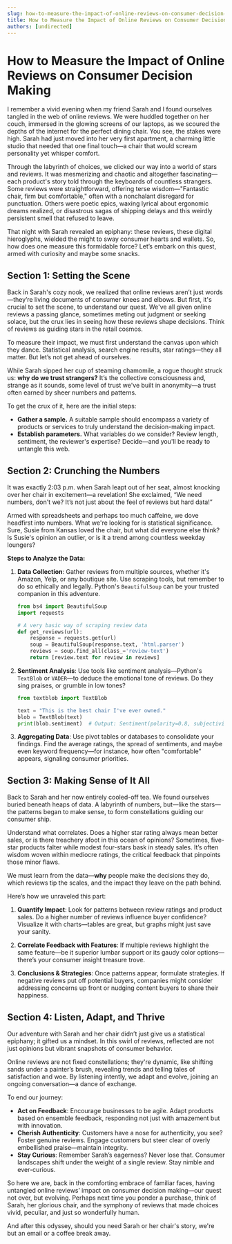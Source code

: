 ```yaml
---
slug: how-to-measure-the-impact-of-online-reviews-on-consumer-decision-making
title: How to Measure the Impact of Online Reviews on Consumer Decision Making
authors: [undirected]
---
```



# How to Measure the Impact of Online Reviews on Consumer Decision Making

I remember a vivid evening when my friend Sarah and I found ourselves tangled in the web of online reviews. We were huddled together on her couch, immersed in the glowing screens of our laptops, as we scoured the depths of the internet for the perfect dining chair. You see, the stakes were high. Sarah had just moved into her very first apartment, a charming little studio that needed that one final touch—a chair that would scream personality yet whisper comfort.

Through the labyrinth of choices, we clicked our way into a world of stars and reviews. It was mesmerizing and chaotic and altogether fascinating—each product's story told through the keyboards of countless strangers. Some reviews were straightforward, offering terse wisdom—"Fantastic chair, firm but comfortable," often with a nonchalant disregard for punctuation. Others were poetic epics, waxing lyrical about ergonomic dreams realized, or disastrous sagas of shipping delays and this weirdly persistent smell that refused to leave.

That night with Sarah revealed an epiphany: these reviews, these digital hieroglyphs, wielded the might to sway consumer hearts and wallets. So, how does one measure this formidable force? Let’s embark on this quest, armed with curiosity and maybe some snacks.

## Section 1: Setting the Scene

Back in Sarah's cozy nook, we realized that online reviews aren’t just words—they’re living documents of consumer knees and elbows. But first, it's crucial to set the scene, to understand our quest. We've all given online reviews a passing glance, sometimes meting out judgment or seeking solace, but the crux lies in seeing how these reviews shape decisions. Think of reviews as guiding stars in the retail cosmos.

To measure their impact, we must first understand the canvas upon which they dance. Statistical analysis, search engine results, star ratings—they all matter. But let’s not get ahead of ourselves.

While Sarah sipped her cup of steaming chamomile, a rogue thought struck us: **why do we trust strangers?** It’s the collective consciousness and, strange as it sounds, some level of trust we've built in anonymity—a trust often earned by sheer numbers and patterns.

To get the crux of it, here are the initial steps: 
- **Gather a sample.** A suitable sample should encompass a variety of products or services to truly understand the decision-making impact. 
- **Establish parameters.** What variables do we consider? Review length, sentiment, the reviewer's expertise? Decide—and you'll be ready to untangle this web.

## Section 2: Crunching the Numbers

It was exactly 2:03 p.m. when Sarah leapt out of her seat, almost knocking over her chair in excitement—a revelation! She exclaimed, “We need numbers, don't we? It’s not just about the feel of reviews but hard data!”

Armed with spreadsheets and perhaps too much caffeine, we dove headfirst into numbers. What we're looking for is statistical significance. Sure, Susie from Kansas loved the chair, but what did everyone else think? Is Susie's opinion an outlier, or is it a trend among countless weekday loungers?

**Steps to Analyze the Data:**

1. **Data Collection**: Gather reviews from multiple sources, whether it's Amazon, Yelp, or any boutique site. Use scraping tools, but remember to do so ethically and legally. Python's `BeautifulSoup` can be your trusted companion in this adventure.
  
   ```python
   from bs4 import BeautifulSoup
   import requests

   # A very basic way of scraping review data
   def get_reviews(url):
       response = requests.get(url)
       soup = BeautifulSoup(response.text, 'html.parser')
       reviews = soup.find_all(class_='review-text')
       return [review.text for review in reviews]
   ```

2. **Sentiment Analysis**: Use tools like sentiment analysis—Python's `TextBlob` or `VADER`—to deduce the emotional tone of reviews. Do they sing praises, or grumble in low tones?

   ```python
   from textblob import TextBlob

   text = "This is the best chair I've ever owned."
   blob = TextBlob(text)
   print(blob.sentiment)  # Output: Sentiment(polarity=0.8, subjectivity=0.75)
   ```

3. **Aggregating Data**: Use pivot tables or databases to consolidate your findings. Find the average ratings, the spread of sentiments, and maybe even keyword frequency—for instance, how often "comfortable" appears, signaling consumer priorities.

## Section 3: Making Sense of It All

Back to Sarah and her now entirely cooled-off tea. We found ourselves buried beneath heaps of data. A labyrinth of numbers, but—like the stars—the patterns began to make sense, to form constellations guiding our consumer ship.

Understand what correlates. Does a higher star rating always mean better sales, or is there treachery afoot in this ocean of opinions? Sometimes, five-star products falter while modest four-stars bask in steady sales. It’s often wisdom woven within mediocre ratings, the critical feedback that pinpoints those minor flaws.

We must learn from the data—**why** people make the decisions they do, which reviews tip the scales, and the impact they leave on the path behind.

Here’s how we unraveled this part:

1. **Quantify Impact**: Look for patterns between review ratings and product sales. Do a higher number of reviews influence buyer confidence? Visualize it with charts—tables are great, but graphs might just save your sanity.
   
2. **Correlate Feedback with Features**: If multiple reviews highlight the same feature—be it superior lumbar support or its gaudy color options—there’s your consumer insight treasure trove.

3. **Conclusions & Strategies**: Once patterns appear, formulate strategies. If negative reviews put off potential buyers, companies might consider addressing concerns up front or nudging content buyers to share their happiness.

## Section 4: Listen, Adapt, and Thrive

Our adventure with Sarah and her chair didn’t just give us a statistical epiphany; it gifted us a mindset. In this swirl of reviews, reflected are not just opinions but vibrant snapshots of consumer behavior.

Online reviews are not fixed constellations; they're dynamic, like shifting sands under a painter’s brush, revealing trends and telling tales of satisfaction and woe. By listening intently, we adapt and evolve, joining an ongoing conversation—a dance of exchange.

To end our journey:
- **Act on Feedback**: Encourage businesses to be agile. Adapt products based on ensemble feedback, responding not just with amazement but with innovation.
- **Cherish Authenticity**: Customers have a nose for authenticity, you see? Foster genuine reviews. Engage customers but steer clear of overly embellished praise—maintain integrity.
- **Stay Curious**: Remember Sarah’s eagerness? Never lose that. Consumer landscapes shift under the weight of a single review. Stay nimble and ever-curious. 

So here we are, back in the comforting embrace of familiar faces, having untangled online reviews’ impact on consumer decision making—our quest not over, but evolving. Perhaps next time you ponder a purchase, think of Sarah, her glorious chair, and the symphony of reviews that made choices vivid, peculiar, and just so wonderfully human.

And after this odyssey, should you need Sarah or her chair's story, we're but an email or a coffee break away.